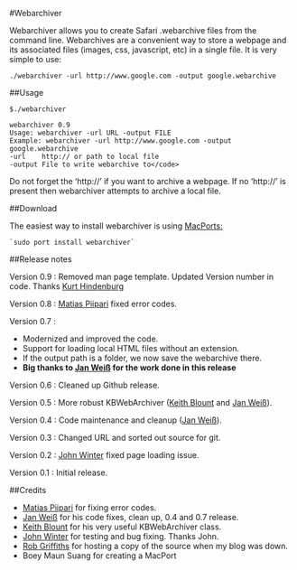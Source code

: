 #Webarchiver

Webarchiver allows you to create Safari .webarchive files from the command line. Webarchives are a convenient way to store a webpage and its associated files (images, css, javascript, etc) in a single file. It is very simple to use:

    ./webarchiver -url http://www.google.com -output google.webarchive

##Usage

    $./webarchiver

    webarchiver 0.9
    Usage: webarchiver -url URL -output FILE
    Example: webarchiver -url http://www.google.com -output google.webarchive
    -url    http:// or path to local file
    -output File to write webarchive to</code>

Do not forget the ‘http://’ if you want to archive a webpage. If no
‘http://’ is present then webarchiver attempts to archive a local file.

##Download

The easiest way to install webarchiver is using
[MacPorts][][:][MacPorts]  
   
    `sudo port install webarchiver`  

##Release notes

Version 0.9 : Removed man page template. Updated Version number in code. Thanks [Kurt Hindenburg][]

Version 0.8 : [Matias Piipari][] fixed error codes.

Version 0.7 : 

- Modernized and improved the code.
- Support for loading local HTML files without an extension.
- If the output path is a folder, we now save the webarchive there.
- **Big thanks to [Jan Weiß][] for the work done in this release**

Version 0.6 : Cleaned up Github release.

Version 0.5 : More robust KBWebArchiver ([Keith Blount][] and [Jan Weiß][]).

Version 0.4 : Code maintenance and cleanup ([Jan Weiß][]).

Version 0.3 : Changed URL and sorted out source for git.

Version 0.2 : [John Winter][] fixed page loading issue.

Version 0.1 : Initial release.

##Credits

-   [Matias Piipari][] for fixing error codes.
-   [Jan Weiß][] for his code fixes, clean up, 0.4 and 0.7 release. 
-   [Keith Blount][] for his very
    useful KBWebArchiver class.
-   [John Winter][] for testing and bug fixing. Thanks John.
-   [Rob Griffiths][] for hosting a copy of the source when my blog was
    down.
-   Boey Maun Suang for creating a MacPort

  [Matias Piipari]: https://github.com/mz2
  [MacPorts]: http://www.macports.org/
  [Jan Weiß]: https://github.com/JanX2/webarchiver
  [John Winter]: http://www.shipsomecode.com/
  [Keith Blount]: http://www.literatureandlatte.com/
  [Rob Griffiths]: http://www.macosxhints.com/
  [Kurt Hindenburg]: https://github.com/kurthindenburg?tab=activity

